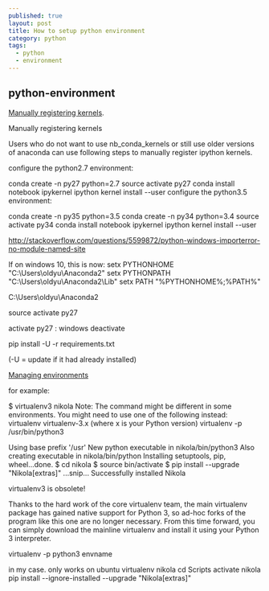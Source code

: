 ```yaml
---
published: true
layout: post
title: How to setup python environment
category: python
tags:
  - python
  - environment
---
```

## python-environment

[Manually registering kernels](http://stackoverflow.com/questions/30492623/using-both-python-2-x-and-python-3-x-in-ipython-notebook). 


Manually registering kernels

Users who do not want to use nb_conda_kernels or still use older versions of anaconda can use following steps to manually register ipython kernels.

configure the python2.7 environment:

conda create -n py27 python=2.7
source activate py27
conda install notebook ipykernel
ipython kernel install --user
configure the python3.5 environment:

conda create -n py35 python=3.5
conda create -n py34 python=3.4
source activate py34
conda install notebook ipykernel
ipython kernel install --user

http://stackoverflow.com/questions/5599872/python-windows-importerror-no-module-named-site
	
If on windows 10, this is now: 
setx PYTHONHOME "C:\Users\oldyu\Anaconda2" 
setx PYTHONPATH "C:\Users\oldyu\Anaconda2\Lib" 
setx PATH "%PYTHONHOME%;%PATH%" 

C:\Users\oldyu\Anaconda2

source activate py27

activate py27 : windows
deactivate 


pip install -U -r requirements.txt 

(-U = update if it had already installed)


[Managing environments](http://conda.pydata.org/docs/using/envs.html)


for example:

$ virtualenv3 nikola
Note:
  The command might be different in some environments.
  You might need to use one of the following instead:
    virtualenv
    virtualenv-3.x (where x is your Python version)
    virtualenv -p /usr/bin/python3

Using base prefix '/usr'
New python executable in nikola/bin/python3
Also creating executable in nikola/bin/python
Installing setuptools, pip, wheel...done.
$ cd nikola
$ source bin/activate
$ pip install --upgrade "Nikola[extras]"
...snip...
Successfully installed Nikola

 virtualenv3 is obsolete!

Thanks to the hard work of the core virtualenv team, the main virtualenv package has gained native support for Python 3, so ad-hoc forks of the program like this one are no longer necessary. From this time forward, you can simply download the mainline virtualenv and install it using your Python 3 interpreter.

virtualenv -p python3 envname

in my case. only works on ubuntu
virtualenv nikola
cd Scripts
activate nikola
pip install --ignore-installed   --upgrade "Nikola[extras]"

